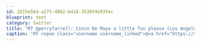 ```yaml
---
id: 2815e564-a273-4962-b418-3530fde93fec
blueprint: text
category: twitter
title: "RT @perryfarrell: Cinco De Mayo a little fun please (Los Angelenos style.) Jane's performs a 5 song shorty on Wednesday night. I'll  htt ..."
caption: 'RT <span class="username username_linked">@<a href="https://twitter.com/perryfarrell" title="Perry Farrell">perryfarrell</a></span>: Cinco De Mayo a little fun please (Los Angelenos style.) Jane''s performs a 5 song shorty on Wednesday night. I''ll  htt ...'
---
```

